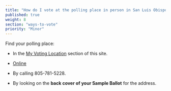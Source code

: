 ```yaml
---
title: "How do I vote at the polling place in person in San Luis Obispo County?"
published: true
weight: 8
section: "ways-to-vote"
priority: "Minor"
---
```


Find your polling place:  

- In the [My Voting Location](#section-my-polling-place) section of this site.  

- [Online](https://clerk.slocounty.ca.gov/pollingplace/)  

- By calling 805-781-5228.  

- By looking on the **back cover of your Sample Ballot** for the address.  
